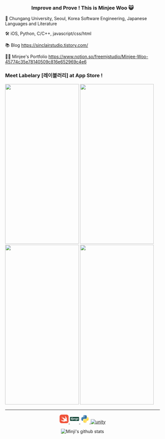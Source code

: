 

<h3 align="center">
Improve and Prove ! This is Minjee Woo 😺
</h3>
  

🏫  Chungang University, Seoul, Korea
    Software Engineering, Japanese Languages and Literature
 
🛠 iOS, Python, C/C++, javascript/css/html

📚 Blog  https://sinclairstudio.tistory.com/

🐻‍❄️ Minjee's Portfolio https://www.notion.so/freemjstudio/Minjee-Woo-45774c35e78140509c816e652969c4e6
  
 
<h3> Meet Labelary [레이블러리] at App Store !</h3>
 

<img src="https://user-images.githubusercontent.com/41604678/147725421-89384a16-d810-47f3-a816-949a68853f7e.jpg" width="240" height="520"> <img src="https://user-images.githubusercontent.com/41604678/147725918-2667f5c9-1356-4eed-95a5-203acbd16468.png" width="240" height="520"> 
<img src="https://user-images.githubusercontent.com/41604678/147725479-11c9747b-be31-41c4-accb-dc783c3a2730.png" width="240" height="520"> <img src="https://user-images.githubusercontent.com/41604678/147725484-4604c3c6-92e7-4393-acba-f2d1a3f6a510.png" width="240" height="520">


<div align=center>
 

 
  
</div>
 
---

<div align= center>
  
  
  
<a href="https://developer.apple.com/swift/" target="_blank"> <img src="https://raw.githubusercontent.com/devicons/devicon/master/icons/swift/swift-original.svg" alt="swift" width="30" height="30"/> </a> 
 <a href="https://www.djangoproject.com/" target="_blank"> <img src="https://raw.githubusercontent.com/devicons/devicon/master/icons/django/django-original.svg" alt="django" width="30" height="30"/>  <a href="https://www.python.org" target="_blank">
<img src="https://raw.githubusercontent.com/devicons/devicon/master/icons/python/python-original.svg" alt="python" width="30" height="30"/> </a> <a href="https://unity.com/" target="_blank"> <img src="https://www.vectorlogo.zone/logos/unity3d/unity3d-icon.svg" alt="unity" width="30" height="30"/> </a>


![Minji's github stats](https://github-readme-stats.vercel.app/api?username=freemjstudio&show_icons=true&theme=radical)

   </div>
 
